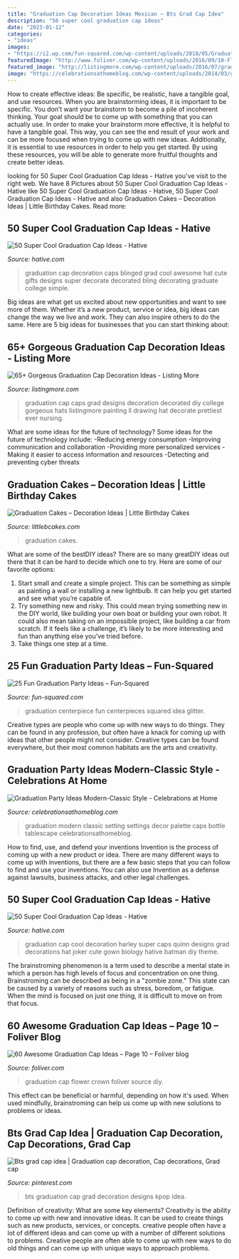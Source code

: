 ```yaml
---
title: "Graduation Cap Decoration Ideas Mexican ~ Bts Grad Cap Idea"
description: "50 super cool graduation cap ideas"
date: "2023-01-12"
categories:
- "ideas"
images:
- "https://i2.wp.com/fun-squared.com/wp-content/uploads/2018/05/Graduation-Centerpiece-Idea.jpg?resize=768%2C1024&amp;ssl=1"
featuredImage: "http://www.foliver.com/wp-content/uploads/2016/09/10-Flower-Crown-Graduation-Cap.jpg"
featured_image: "http://listingmore.com/wp-content/uploads/2016/07/graduation-cap-decoration/6-graduation-cap-decoration-ideas.jpg"
image: "https://celebrationsathomeblog.com/wp-content/uploads/2014/03/graduation-party-place-setting.jpg"
---
```



How to create effective ideas: Be specific, be realistic, have a tangible goal, and use resources.
When you are brainstorming ideas, it is important to be specific. You don’t want your brainstorm to become a pile of incoherent thinking. Your goal should be to come up with something that you can actually use. In order to make your brainstorm more effective, it is helpful to have a tangible goal. This way, you can see the end result of your work and can be more focused when trying to come up with new ideas. Additionally, it is essential to use resources in order to help you get started. By using these resources, you will be able to generate more fruitful thoughts and create better ideas.

	

		
looking for 50 Super Cool Graduation Cap Ideas - Hative you've visit to the right web. We have 8 Pictures about 50 Super Cool Graduation Cap Ideas - Hative like 50 Super Cool Graduation Cap Ideas - Hative, 50 Super Cool Graduation Cap Ideas - Hative and also Graduation Cakes – Decoration Ideas | Little Birthday Cakes. Read more:
		
    
## 50 Super Cool Graduation Cap Ideas - Hative

<img loading=lazy src="https://hative.com/wp-content/uploads/2016/04/graduation-caps/30-super-cool-graduation-cap-ideas.jpg" onerror="this.onerror=null;this.src='https://tse1.mm.bing.net/th?id=OIP.Ef-ypI1CpgO1z323Kah0gAHaIN&amp;pid=15.1';" alt="50 Super Cool Graduation Cap Ideas - Hative">

_Source: hative.com_

>graduation cap decoration caps blinged grad cool awesome hat cute gifts designs super decorate decorated bling decorating graduate college simple. 

	

Big ideas are what get us excited about new opportunities and want to see more of them. Whether it’s a new product, service or idea, big ideas can change the way we live and work. They can also inspire others to do the same. Here are 5 big ideas for businesses that you can start thinking about: 

    
## 65+ Gorgeous Graduation Cap Decoration Ideas - Listing More

<img loading=lazy src="http://listingmore.com/wp-content/uploads/2016/07/graduation-cap-decoration/6-graduation-cap-decoration-ideas.jpg" onerror="this.onerror=null;this.src='https://tse3.mm.bing.net/th?id=OIP.uvxTzLIvZLGIEmDCxE4RBgHaKa&amp;pid=15.1';" alt="65+ Gorgeous Graduation Cap Decoration Ideas - Listing More">

_Source: listingmore.com_

>graduation cap caps grad designs decoration decorated diy college gorgeous hats listingmore painting ll drawing hat decorate prettiest ever nursing. 

	

What are some ideas for the future of technology?
Some ideas for the future of technology include: 
-Reducing energy consumption 
-Improving communication and collaboration 
-Providing more personalized services 
-Making it easier to access information and resources 
-Detecting and preventing cyber threats

    
## Graduation Cakes – Decoration Ideas | Little Birthday Cakes

<img loading=lazy src="http://www.littlebcakes.com/wp-content/uploads/2013/08/Images-of-Graduation-Cakes.jpg" onerror="this.onerror=null;this.src='https://tse3.mm.bing.net/th?id=OIP.tNdOWBCHkn9KqDZVnVQ0GAHaLG&amp;pid=15.1';" alt="Graduation Cakes – Decoration Ideas | Little Birthday Cakes">

_Source: littlebcakes.com_

>graduation cakes. 

	

What are some of the bestDIY ideas?
There are so many greatDIY ideas out there that it can be hard to decide which one to try. Here are some of our favorite options: 
1) Start small and create a simple project. This can be something as simple as painting a wall or installing a new lightbulb. It can help you get started and see what you’re capable of. 
2) Try something new and risky. This could mean trying something new in the DIY world, like building your own boat or building your own robot. It could also mean taking on an impossible project, like building a car from scratch. If it feels like a challenge, it’s likely to be more interesting and fun than anything else you’ve tried before. 
3) Take things one step at a time.

    
## 25 Fun Graduation Party Ideas – Fun-Squared

<img loading=lazy src="https://i2.wp.com/fun-squared.com/wp-content/uploads/2018/05/Graduation-Centerpiece-Idea.jpg?resize=768%2C1024&amp;ssl=1" onerror="this.onerror=null;this.src='https://tse4.mm.bing.net/th?id=OIP.QUWUgfUn5Kq8MRThLFLKVQHaJ4&amp;pid=15.1';" alt="25 Fun Graduation Party Ideas – Fun-Squared">

_Source: fun-squared.com_

>graduation centerpiece fun centerpieces squared idea glitter. 

	

Creative types are people who come up with new ways to do things. They can be found in any profession, but often have a knack for coming up with ideas that other people might not consider. Creative types can be found everywhere, but their most common habitats are the arts and creativity.

    
## Graduation Party Ideas Modern-Classic Style - Celebrations At Home

<img loading=lazy src="https://celebrationsathomeblog.com/wp-content/uploads/2014/03/graduation-party-place-setting.jpg" onerror="this.onerror=null;this.src='https://tse3.mm.bing.net/th?id=OIP.D3h_7EVmvkXWdI-H5QriIgHaKy&amp;pid=15.1';" alt="Graduation Party Ideas Modern-Classic Style - Celebrations at Home">

_Source: celebrationsathomeblog.com_

>graduation modern classic setting settings decor palette caps bottle tablescape celebrationsathomeblog. 

	

How to find, use, and defend your inventions
Invention is the process of coming up with a new product or idea. There are many different ways to come up with inventions, but there are a few basic steps that you can follow to find and use your inventions. You can also use Invention as a defense against lawsuits, business attacks, and other legal challenges.

    
## 50 Super Cool Graduation Cap Ideas - Hative

<img loading=lazy src="https://hative.com/wp-content/uploads/2016/04/graduation-caps/1-super-cool-graduation-cap-ideas.jpg" onerror="this.onerror=null;this.src='https://tse4.mm.bing.net/th?id=OIP.1M6Gw-IHli4_XN5WaXf1kQHaJ4&amp;pid=15.1';" alt="50 Super Cool Graduation Cap Ideas - Hative">

_Source: hative.com_

>graduation cap cool decoration harley super caps quinn designs grad decorations hat joker cute gown biology hative batman diy theme. 

	

The brainstroming phenomenon is a term used to describe a mental state in which a person has high levels of focus and concentration on one thing. Brainstroming can be described as being in a "zombie zone." This state can be caused by a variety of reasons such as stress, boredom, or fatigue. When the mind is focused on just one thing, it is difficult to move on from that focus.

    
## 60 Awesome Graduation Cap Ideas – Page 10 – Foliver Blog

<img loading=lazy src="http://www.foliver.com/wp-content/uploads/2016/09/10-Flower-Crown-Graduation-Cap.jpg" onerror="this.onerror=null;this.src='https://tse3.mm.bing.net/th?id=OIP.CC09CfFn6x-l0iJeX_Jx1AHaJ4&amp;pid=15.1';" alt="60 Awesome Graduation Cap Ideas – Page 10 – Foliver blog">

_Source: foliver.com_

>graduation cap flower crown foliver source diy. 

	

This effect can be beneficial or harmful, depending on how it's used. When used mindfully, brainstroming can help us come up with new solutions to problems or ideas.

    
## Bts Grad Cap Idea | Graduation Cap Decoration, Cap Decorations, Grad Cap

<img loading=lazy src="https://i.pinimg.com/736x/6b/4e/e9/6b4ee90bb67a28b9e5d2533376097a63.jpg" onerror="this.onerror=null;this.src='https://tse3.mm.bing.net/th?id=OIP.snuobHJpGJRKcgitQVXY0wHaJ3&amp;pid=15.1';" alt="Bts grad cap idea | Graduation cap decoration, Cap decorations, Grad cap">

_Source: pinterest.com_

>bts graduation cap grad decoration designs kpop idea. 

	

Definition of creativity: What are some key elements?
Creativity is the ability to come up with new and innovative ideas. It can be used to create things such as new products, services, or concepts. creative people often have a lot of different ideas and can come up with a number of different solutions to problems. Creative people are often able to come up with new ways to do old things and can come up with unique ways to approach problems.

